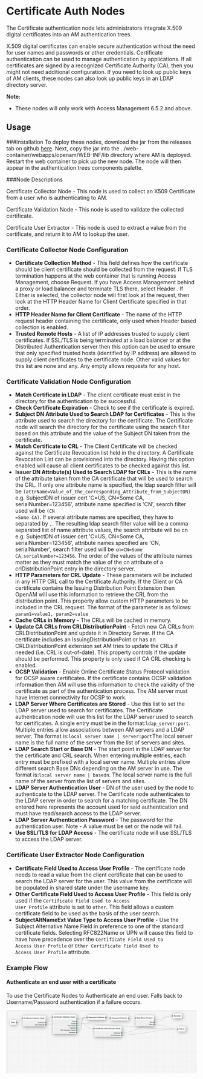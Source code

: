 <!--
 * The contents of this file are subject to the terms of the Common Development and
 * Distribution License (the License). You may not use this file except in compliance with the
 * License.
 *
 * You can obtain a copy of the License at legal/CDDLv1.0.txt. See the License for the
 * specific language governing permission and limitations under the License.
 *
 * When distributing Covered Software, include this CDDL Header Notice in each file and include
 * the License file at legal/CDDLv1.0.txt. If applicable, add the following below the CDDL
 * Header, with the fields enclosed by brackets [] replaced by your own identifying
 * information: "Portions copyright [year] [name of copyright owner]".
 *
 * Copyright 2019 ForgeRock AS.
-->
# Certificate Auth Nodes

The Certificate authentication node lets administrators integrate X.509 digital certificates into an AM authentication
trees.

X.509 digital certificates can enable secure authentication without the need for user names and passwords or other
credentials. Certificate authentication can be used to manage authentication by applications. If all certificates are
signed by a recognized Certificate Authority (CA), then you might not need additional configuration. If you need to
look up public keys of AM clients, these nodes can also look up public keys in an LDAP directory server.

**Note:** 
* These nodes will only work with Access Management 6.5.2 and above.

## Usage

###Installation
To deploy these nodes, download the jar from the releases tab on github 
[here](https://github.com/FrankGasparovic/Certificate-Auth-Tree-Node/releases/latest). Next, copy the jar into the 
../web-container/webapps/openam/WEB-INF/lib directory where AM is deployed. Restart the web container to pick up the 
new node. The node will then appear in the authentication trees components palette.

###Node Descriptions

Certificate Collector Node  - This node is used to collect an X509 Certificate from a user who is authenticating to AM.

Certificate Validation Node - This node is used to validate the collected certificate.

Certificate User Extractor - This node is used to extract a value from the certificate, and return it to AM to lookup the user.

### Certificate Collector Node Configuration
* **Certificate Collection Method** - This field defines how the certificate should be client certificate should be
collected from the request. If TLS termination happens at the web container that is running Access Management, 
choose Request. If you have Access Management behind a proxy or load balancer and terminate TLS there, select Header
. If Either is selected, the collector node will first look at the request, then look at the HTTP Header Name for Client
Certificate specified in that order.
* **HTTP Header Name for Client Certificate** - The name of the HTTP request header containing the certificate, only
used when Header based collection is enabled.
* **Trusted Remote Hosts** - A list of IP addresses trusted to supply client certificates. If SSL/TLS is being
terminated at a load balancer or at the Distributed Authentication server then this option can be used to ensure
that only specified trusted hosts (identified by IP address) are allowed to supply client certificates to the
certificate node. Other valid values for this list are none and any. Any empty allows requests for any host.

### Certificate Validation Node Configuration
* **Match Certificate in LDAP** - The client certificate must exist in the directory for the authentication to be 
successful.
* **Check Certificate Expiration** - Check to see if the certificate is expired.
* **Subject DN Attribute Used to Search LDAP for Certificates** - This is the attribute used to search the directory
for the certificate. The Certificate node will search the directory for the certificate using the search filter
based on this attribute and the value of the Subject DN taken from the certificate.
* **Match Certificate to CRL** - The Client Certificate will be checked against the Certificate Revocation list held
in the directory. A Certificate Revocation List can be provisioned into the directory. Having this option enabled 
will cause all client certificates to be checked against this list.
* **Issuer DN Attribute(s) Used to Search LDAP for CRLs** - This is the name of the attribute taken from the CA
 certificate that will be used to search the CRL. If only one attribute name is specified, the ldap search filter
will be <code>(attrName=Value_of_the_corresponding_Attribute_from_SubjectDN)</code> e.g. SubjectDN of issuer cert
'C=US, CN=Some CA, serialNumber=123456', attribute name specified is 'CN', search filter used will be <code>(CN
=Some CA)</code>. If several attribute names are specified, they have to separated by <code>,</code>. The resulting ldap search filter
value will be a comma separated list of name attribute values, the search attribute will be cn e.g. SubjectDN of
issuer cert 'C=US, CN=Some CA, serialNumber=123456', attribute names specified are 'CN, serialNumber', search filter
used will be <code>cn=CN=Some CA,serialNumber=123456</code>. The order of the values of the attribute names matter
as they must match the value of the cn attribute of a crlDistributionPoint entry in the directory server.
* **HTTP Parameters for CRL Update** - These parameters will be included in any HTTP CRL call to the Certificate
 Authority. If the Client or CA certificate contains the Issuing Distribution Point Extension then OpenAM will use this
information to retrieve the CRL from the distribution point. This property allow custom HTTP parameters to be
included in the CRL request. The format of the parameter is as follows:<br><code>param1=value1,
param2=value</code>
* **Cache CRLs in Memory** - The CRLs will be cached in memory.
* **Update CA CRLs from CRLDistributionPoint** - Fetch new CA CRLs from CRLDistributionPoint and update it 
in Directory Server. If the CA certificate includes an IssuingDistributionPoint or has an CRLDistributionPoint extension 
set AM tries to update the CRLs if needed (i.e. CRL is out-of-date). This property controls if the update should
be performed. This property is only used if CA CRL checking is enabled.
* **OCSP Validation** - Enable Online Certificate Status Protocol validation for OCSP aware certificates. 
If the certificate contains OCSP validation information then AM will use this information to check the
validity of the certificate as part of the authentication process. The AM server must have Internet
connectivity for OCSP to work.
* **LDAP Server Where Certificates are Stored** - Use this list to set the LDAP server used to search for
certificates. The Certificate authentication node will use this list for the LDAP server used to search for
certificates. A single entry must be in the format:<code>ldap_server:port</code>. Multiple entries allow
associations between AM servers and a LDAP server. The format is:<code>local server name | server:port</code>The local
server name is the full name of the server from the list of servers and sites.
* **LDAP Search Start or Base DN** - The start point in the LDAP server for the certificate and CRL search. When
entering multiple entries, each entry must be prefixed with a local server name. Multiple entries allow different
search Base DNs depending on the AM server in use. The format is:<code>local server name | basedn</code>. The local
server name is the full name of the server from the list of servers and sites.
* **LDAP Server Authentication User** - DN of the user used by the node to authenticate to the LDAP server. The
Certificate node authenticates to the LDAP server in order to search for a matching certificate. The DN entered here
represents the account used for said authentication and must have read/search access to the LDAP server.
* **LDAP Server Authentication Password** - The password for the authentication user. Note - A value must be set or
 the node will fail.
* **Use SSL/TLS for LDAP Access** - The certificate node will use SSL/TLS to access the LDAP server.
 
 ### Certificate User Extractor Node Configuration
* **Certificate Field Used to Access User Profile** - The certificate node needs to read a value from the client certificate
that can be used to search the LDAP server for the user. This value from the certificate will be populated in
shared state under the username key.
* **Other Certificate Field Used to Access User Profile** - This field is only used if the <code>Certificate Field
 Used to Access User Profile</code> attribute is set to <code>other</code>. This field allows a custom certificate field to be used as the
basis of the user search.
* **SubjectAltNameExt Value Type to Access User Profile** - Use the Subject Alternative Name Field in preference to one of the
standard certificate fields. Selecting RFC822Name or UPN will cause this field to have have precedence over
the <code>Certificate Field Used to Access User Profile</code> or <code>Other Certificate Field Used to Access User
Profile</code> attribute.



 ### Example Flow
 
 #### Authenticate an end user with a certificate
 
 To use the Certificate Nodes to Authenticate an end user. Falls back to Username/Password authentication if a
  failure occurs.
 
 ![Certificate_Flow](./images/certificate_flow.png)
 

